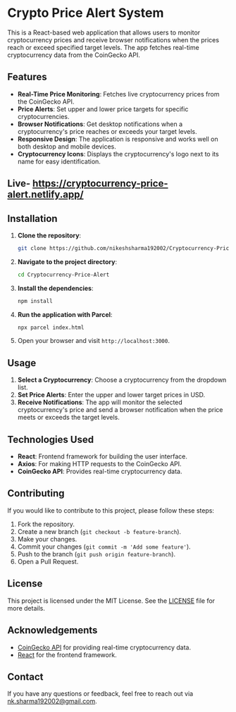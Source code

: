 # Crypto Price Alert System

This is a React-based web application that allows users to monitor cryptocurrency prices and receive browser notifications when the prices reach or exceed specified target levels. The app fetches real-time cryptocurrency data from the CoinGecko API.

## Features

- **Real-Time Price Monitoring**: Fetches live cryptocurrency prices from the CoinGecko API.
- **Price Alerts**: Set upper and lower price targets for specific cryptocurrencies.
- **Browser Notifications**: Get desktop notifications when a cryptocurrency's price reaches or exceeds your target levels.
- **Responsive Design**: The application is responsive and works well on both desktop and mobile devices.
- **Cryptocurrency Icons**: Displays the cryptocurrency's logo next to its name for easy identification.

## Live- https://cryptocurrency-price-alert.netlify.app/

## Installation

1. **Clone the repository**:
    ```bash
    git clone https://github.com/nikeshsharma192002/Cryptocurrency-Price-Alert.git
    ```
2. **Navigate to the project directory**:
    ```bash
    cd Cryptocurrency-Price-Alert
    ```
3. **Install the dependencies**:
    ```bash
    npm install
    ```
4. **Run the application with Parcel**:
    ```bash
    npx parcel index.html
    ```
5. Open your browser and visit `http://localhost:3000`.

## Usage

1. **Select a Cryptocurrency**: Choose a cryptocurrency from the dropdown list.
2. **Set Price Alerts**: Enter the upper and lower target prices in USD.
3. **Receive Notifications**: The app will monitor the selected cryptocurrency's price and send a browser notification when the price meets or exceeds the target levels.

## Technologies Used

- **React**: Frontend framework for building the user interface.
- **Axios**: For making HTTP requests to the CoinGecko API.
- **CoinGecko API**: Provides real-time cryptocurrency data.

## Contributing

If you would like to contribute to this project, please follow these steps:

1. Fork the repository.
2. Create a new branch (`git checkout -b feature-branch`).
3. Make your changes.
4. Commit your changes (`git commit -m 'Add some feature'`).
5. Push to the branch (`git push origin feature-branch`).
6. Open a Pull Request.

## License

This project is licensed under the MIT License. See the [LICENSE](LICENSE) file for more details.

## Acknowledgements

- [CoinGecko API](https://www.coingecko.com/en/api) for providing real-time cryptocurrency data.
- [React](https://reactjs.org/) for the frontend framework.

## Contact

If you have any questions or feedback, feel free to reach out via [nk.sharma192002@gmail.com](mailto:nk.sharma192002@gmail.com).
